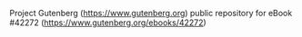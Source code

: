Project Gutenberg (https://www.gutenberg.org) public repository for eBook #42272 (https://www.gutenberg.org/ebooks/42272)
